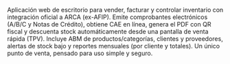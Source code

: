 Aplicación web de escritorio para vender, facturar y controlar inventario con integración oficial a ARCA (ex-AFIP). Emite comprobantes electrónicos (A/B/C y Notas de Crédito), obtiene CAE en línea, genera el PDF con QR fiscal y descuenta stock automáticamente desde una pantalla de venta rápida (TPV). Incluye ABM de productos/categorías, clientes y proveedores, alertas de stock bajo y reportes mensuales (por cliente y totales). Un único punto de venta, pensado para uso simple y seguro.
